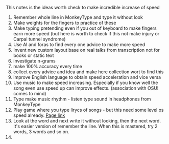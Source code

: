 This notes is the ideas worth check to make incredible increase of speed
1. Remember whole line in MonkeyType and type it without look
2. Make weights for the fingers to practice of these
3. Make typing pretending even if you out of keyboard to make fingers earn more speed (but here is worth to check if this not make injury or Carpal tunnel syndrome)
4. Use AI and foras to find every one advice to make more speed 
5. Invent new custom layout base on real talks from transcription not for books or static text
6. investigate n-grams
7. make 100% accuracy every time
8. collect every advice and idea and make here collection wort to find this
9. improve English language to obtain speed acceleration and vice versa
10. Use music to make speed increasing. Especially if you know well the song even use speed up can improve effects. (association with OSU! comes to mind)
11. Type make music rhythm - listen type sound in headphones from MonkeyType
12. Play game where you type lirycs of songs - but this need some level os speed already. [Page link](https://lingoclip.com/?ref=https%3A%2F%2Flyricstraining.com%2Fja)
13. Look at the word and next write it without looking, then the next word. It's easier version of remember the line. When this is mastered, try 2 words, 3 words and so on. 
14. 